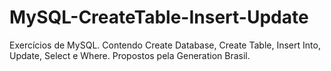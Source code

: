# MySQL-CreateTable-Insert-Update
Exercícios de MySQL. Contendo Create Database, Create Table, Insert Into, Update, Select e Where. Propostos pela Generation Brasil.
